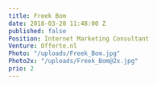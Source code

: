 ```yaml
---
title: Freek Bom
date: 2018-03-20 11:48:00 Z
published: false
Position: Internet Marketing Consultant
Venture: Offerte.nl
Photo: "/uploads/Freek_Bom.jpg"
Photo2x: "/uploads/Freek_Bom@2x.jpg"
prio: 2
---
```


